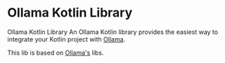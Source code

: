 # Ollama Kotlin Library
Ollama Kotlin Library
An Ollama Kotlin library provides the easiest way to integrate your Kotlin project with [Ollama](https://github.com/ollama).

This lib is based on [Ollama's](https://github.com/ollama) libs.
